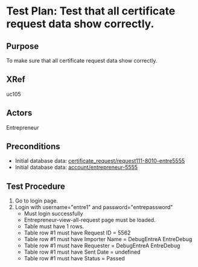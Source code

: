 Test Plan: Test that all certificate request data show correctly.
=================================================================

## Purpose

To make sure that all certificate request data show correctly.


## XRef

uc105


## Actors

Entrepreneur


## Preconditions

* Initial database data: [certificate_request/request111-8010-entre5555](../../../casper/fixtures/certificate_request/request111-8010-entre5555.yml)
* Initial database data: [account/entrepreneur-5555](../../../casper/fixtures/account/entrepreneur-5555.yml)


## Test Procedure

1. Go to login page.
2. Login with username="entre1" and password="entrepassword"
    * Must login successfully
    * Entrepreneur-view-all-request page must be loaded.
    * Table must have 1 rows.
    * Table row #1 must have Request ID = 5562
    * Table row #1 must have Importer Name = DebugEntreA EntreDebug
    * Table row #1 must have Requester = DebugEntreA EntreDebug
    * Table row #1 must have Sent Date = undefined
    * Table row #1 must have Status = Passed


